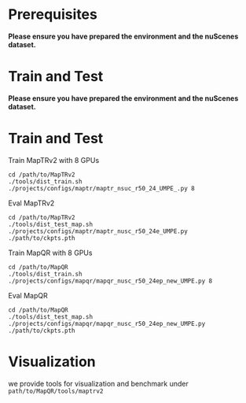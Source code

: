 # Prerequisites

**Please ensure you have prepared the environment and the nuScenes dataset.**

# Train and Test


**Please ensure you have prepared the environment and the nuScenes dataset.**

# Train and Test

Train MapTRv2 with 8 GPUs 
```
cd /path/to/MapTRv2
./tools/dist_train.sh ./projects/configs/maptr/maptr_nsuc_r50_24_UMPE_.py 8
```

Eval MapTRv2
```
cd /path/to/MapTRv2
./tools/dist_test_map.sh ./projects/configs/maptr/maptr_nusc_r50_24e_UMPE.py ./path/to/ckpts.pth
```

Train MapQR with 8 GPUs 
```
cd /path/to/MapQR
./tools/dist_train.sh ./projects/configs/mapqr/mapqr_nusc_r50_24ep_new_UMPE.py 8
```

Eval MapQR
```
cd /path/to/MapQR
./tools/dist_test_map.sh ./projects/configs/mapqr/mapqr_nusc_r50_24ep_new_UMPE.py ./path/to/ckpts.pth
```




# Visualization 

we provide tools for visualization and benchmark under `path/to/MapQR/tools/maptrv2`
